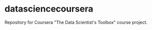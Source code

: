 datasciencecoursera
===================

Repository for Coursera "The Data Scientist's Toolbox" course project.
